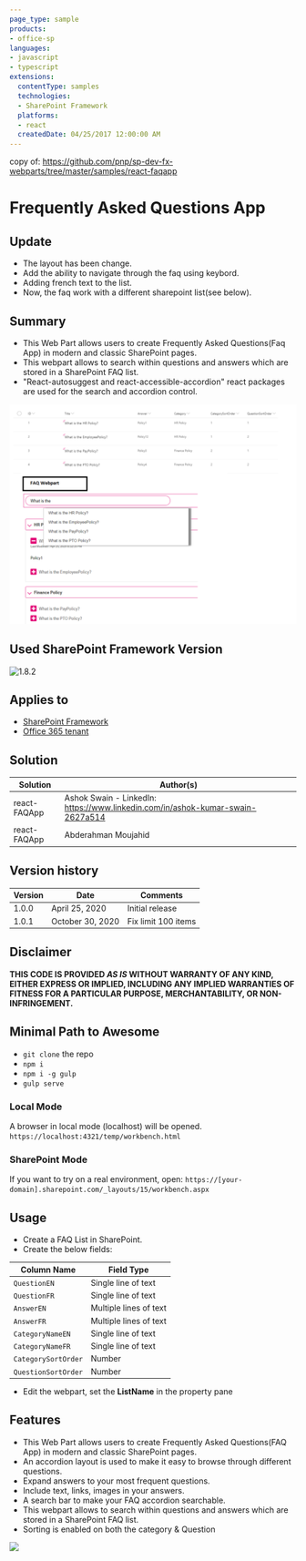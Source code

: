 ```yaml
---
page_type: sample
products:
- office-sp
languages:
- javascript
- typescript
extensions:
  contentType: samples
  technologies:
  - SharePoint Framework
  platforms:
  - react
  createdDate: 04/25/2017 12:00:00 AM
---
```

copy of: https://github.com/pnp/sp-dev-fx-webparts/tree/master/samples/react-faqapp
# Frequently Asked Questions App
## Update
- The layout has been change. 
- Add the ability to navigate through the faq using keybord.
- Adding french text to the list.
- Now, the faq work with a different sharepoint list(see below).
## Summary
- This Web Part allows users to create Frequently Asked Questions(Faq App) in modern and classic SharePoint pages.
- This webpart allows to search within questions and answers which are stored in a SharePoint FAQ list.
- "React-autosuggest and react-accessible-accordion" react packages are used for the search and accordion control.

![Web part preview](assets/FAQWebpart.png)

## Used SharePoint Framework Version 
![1.8.2](https://img.shields.io/badge/drop-1.8.2-green.svg)

## Applies to

* [SharePoint Framework](https://docs.microsoft.com/sharepoint/dev/spfx/sharepoint-framework-overview)
* [Office 365 tenant](https://docs.microsoft.com/sharepoint/dev/spfx/set-up-your-development-environment)

## Solution

Solution|Author(s)
--------|---------
react-FAQApp | Ashok Swain - LinkedIn: https://www.linkedin.com/in/ashok-kumar-swain-2627a514
react-FAQApp | Abderahman Moujahid

## Version history

Version|Date|Comments
-------|----|--------
1.0.0 | April 25, 2020 | Initial release
1.0.1 | October 30, 2020 | Fix limit 100 items

## Disclaimer

**THIS CODE IS PROVIDED *AS IS* WITHOUT WARRANTY OF ANY KIND, EITHER EXPRESS OR IMPLIED, INCLUDING ANY IMPLIED WARRANTIES OF FITNESS FOR A PARTICULAR PURPOSE, MERCHANTABILITY, OR NON-INFRINGEMENT.**


## Minimal Path to Awesome

- `git clone` the repo
- `npm i`
- `npm i -g gulp`
- `gulp serve`

### Local Mode

A browser in local mode (localhost) will be opened.
`https://localhost:4321/temp/workbench.html`

### SharePoint Mode

If you want to try on a real environment, open:
`https://[your-domain].sharepoint.com/_layouts/15/workbench.aspx`

## Usage

- Create a FAQ List in SharePoint.
- Create the below fields:

Column Name|Field Type
-------|----
`QuestionEN`|Single line of text
`QuestionFR`|Single line of text
`AnswerEN`|Multiple lines of text
`AnswerFR`|Multiple lines of text
`CategoryNameEN`|Single line of text
`CategoryNameFR`|Single line of text
`CategorySortOrder`|Number
`QuestionSortOrder`|Number


- Edit the webpart, set the  **ListName** in the property pane 

## Features

- This Web Part allows users to create Frequently Asked Questions(FAQ App) in modern and classic SharePoint pages.
- An accordion layout is used to make it easy to browse through different questions.
- Expand answers to your most frequent questions.
- Include text, links, images in your answers.
- A search bar to make your FAQ accordion searchable.
- This webpart allows to search within questions and answers which are stored in a SharePoint FAQ list.
- Sorting is enabled on both the category & Question

<img src="https://telemetry.sharepointpnp.com/sp-dev-fx-webparts/samples/react-FAQApp" />
